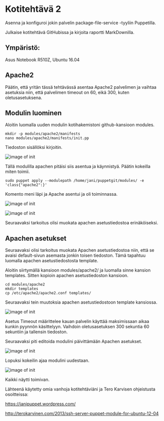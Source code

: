 # Kotitehtävä 2

Asenna ja konfiguroi jokin palvelin package-file-service -tyyliin Puppetilla.

Julkaise kotitehtävä GitHubissa ja kirjoita raportti MarkDownilla.

## Ympäristö:

Asus Notebook R510Z, Ubuntu 16.04

## Apache2

Päätin, että yritän tässä tehtävässä asentaa Apache2 palvelimen ja vaihtaa asetuksia niin, että palvelimen timeout on 60, eikä 300, kuten oletusasetuksena.

## Modulin luominen

Aloitin luomalla uuden modulin kotihakemistoni github-kansioon modules.

	mkdir -p modules/apache2/manifests
	nano modules/apache2/manifests/init.pp

Tiedoston sisällöksi kirjoitin.

![image of init](https://github.com/JaniLjungberg/puppetgit/blob/master/images/2-3.png)

Tällä modulilla apachen pitäisi siis asentua ja käynnistyä. Päätin kokeilla miten toimii.

	sudo puppet apply --modulepath /home/jani/puppetgit/modules/ -e 'class{"apache2":}'
	
Komento meni läpi ja Apache asentui ja oli toiminnassa.

![image of init](https://github.com/JaniLjungberg/puppetgit/blob/master/images/2-4.png)

![image of init](https://github.com/JaniLjungberg/puppetgit/blob/master/images/2-5.png)

Seuraavaksi tarkoitus olisi muokata apachen asetustiedostoa erinäköiseksi.

## Apachen asetukset

Seuraavaksi olisi tarkoitus muokata Apachen asetustiedostoa niin, että se avaisi default-sivun asemasta jonkin toisen tiedoston.
Tämä tapahtuu luomalla apachen asetustiedostosta template.

Aloitin siirtymällä kansioon modules/apache2/ ja luomalla sinne kansion templates. Sitten kopioin apachen asetustiedoston kansioon.

	cd modules/apache2
	mkdir templates
	cp /etc/apache2/apache2.conf templates/

Seuraavaksi tein muutoksia apachen asetustiedostoon template kansiossa. 

![image of init](https://github.com/JaniLjungberg/puppetgit/blob/master/images/timeout.png)

Asetus Timeout määrittelee kauan palvelin käyttää maksimissaan aikaa kunkin pyynnön käsittelyyn. Vaihdoin oletusasetuksen 300 sekuntia 60 sekuntiin ja tallensin tiedoston.

Seuraavaksi piti editoida modulini päivittämään Apachen asetukset. 

![image of init](https://github.com/JaniLjungberg/puppetgit/blob/master/images/uusimoduli.png)


Lopuksi kokeilin ajaa modulini uudestaan.

![image of init](https://github.com/JaniLjungberg/puppetgit/blob/master/images/result.png)


Kaikki näytti toimivan.


Lähteenä käytetty omia vanhoja kotitehtäviäni ja Tero Karvisen ohjeistusta osoitteissa:

https://janipuppet.wordpress.com/

http://terokarvinen.com/2013/ssh-server-puppet-module-for-ubuntu-12-04


	




